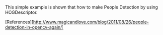 This simple example is shown that how to make People Detection by using HOGDescriptor.

[References][http://www.magicandlove.com/blog/2011/08/26/people-detection-in-opencv-again/]
